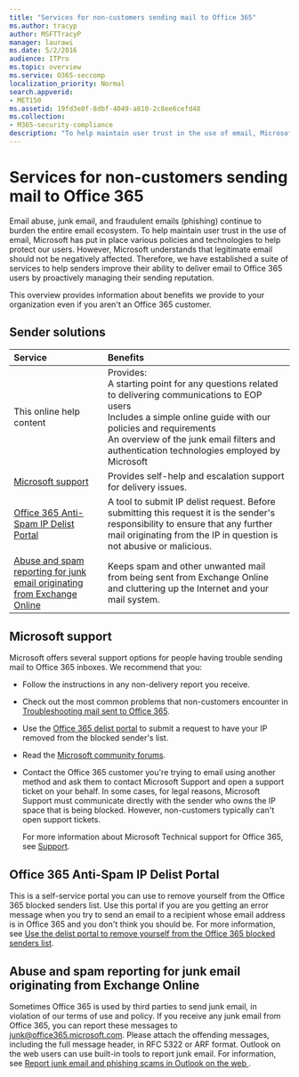 ```yaml
---
title: "Services for non-customers sending mail to Office 365"
ms.author: tracyp
author: MSFTTracyP
manager: laurawi
ms.date: 5/2/2016
audience: ITPro
ms.topic: overview
ms.service: O365-seccomp
localization_priority: Normal
search.appverid:
- MET150
ms.assetid: 19fd3e0f-8dbf-4049-a810-2c8ee6cefd48
ms.collection:
- M365-security-compliance
description: "To help maintain user trust in the use of email, Microsoft has put in place various policies and technologies to help protect our users."
---
```


# Services for non-customers sending mail to Office 365
  
Email abuse, junk email, and fraudulent emails (phishing) continue to burden the entire email ecosystem. To help maintain user trust in the use of email, Microsoft has put in place various policies and technologies to help protect our users. However, Microsoft understands that legitimate email should not be negatively affected. Therefore, we have established a suite of services to help senders improve their ability to deliver email to Office 365 users by proactively managing their sending reputation.
  
This overview provides information about benefits we provide to your organization even if you aren't an Office 365 customer.
  
## Sender solutions
<a name="sectionSection0"> </a>

|**Service**|**Benefits**|
|:-----|:-----|
|This online help content  <br/> | Provides:  <br/>  A starting point for any questions related to delivering communications to EOP users  <br/>  Includes a simple online guide with our policies and requirements  <br/>  An overview of the junk email filters and authentication technologies employed by Microsoft  <br/> |
|[Microsoft support](services-for-non-customers.md#AboutSupport) <br/> |Provides self-help and escalation support for delivery issues.  <br/> |
|[Office 365 Anti-Spam IP Delist Portal](services-for-non-customers.md#DelistPortal) <br/> |A tool to submit IP delist request. Before submitting this request it is the sender's responsibility to ensure that any further mail originating from the IP in question is not abusive or malicious.  <br/> |
|[Abuse and spam reporting for junk email originating from Exchange Online](services-for-non-customers.md#ReportOurJunk) <br/> |Keeps spam and other unwanted mail from being sent from Exchange Online and cluttering up the Internet and your mail system.  <br/> |
   
## Microsoft support
<a name="AboutSupport"> </a>

Microsoft offers several support options for people having trouble sending mail to Office 365 inboxes. We recommend that you:
  
- Follow the instructions in any non-delivery report you receive.
    
- Check out the most common problems that non-customers encounter in [Troubleshooting mail sent to Office 365](troubleshooting-mail-sent-to-office-365.md).
    
- Use the [Office 365 delist portal](https://sender.office.com) to submit a request to have your IP removed from the blocked sender's list. 
    
- Read the [Microsoft community forums](https://community.office365.com/en-us/f/).
    
- Contact the Office 365 customer you're trying to email using another method and ask them to contact Microsoft Support and open a support ticket on your behalf. In some cases, for legal reasons, Microsoft Support must communicate directly with the sender who owns the IP space that is being blocked. However, non-customers typically can't open support tickets.
    
     For more information about Microsoft Technical support for Office 365, see [Support](https://technet.microsoft.com/library/office-365-support.aspx).
    
## Office 365 Anti-Spam IP Delist Portal
<a name="DelistPortal"> </a>

This is a self-service portal you can use to remove yourself from the Office 365 blocked senders list. Use this portal if you are you getting an error message when you try to send an email to a recipient whose email address is in Office 365 and you don't think you should be. For more information, see [Use the delist portal to remove yourself from the Office 365 blocked senders list](use-the-delist-portal-to-remove-yourself-from-the-office-365-blocked-senders-lis.md).
  
## Abuse and spam reporting for junk email originating from Exchange Online
<a name="ReportOurJunk"> </a>

Sometimes Office 365 is used by third parties to send junk email, in violation of our terms of use and policy. If you receive any junk email from Office 365, you can report these messages to [junk@office365.microsoft.com](mailto:junk@office365.microsoft.com). Please attach the offending messages, including the full message header, in RFC 5322 or ARF format. Outlook on the web users can use built-in tools to report junk email. For information, see [Report junk email and phishing scams in Outlook on the web ](report-junk-email-and-phishing-scams-in-outlook-on-the-web-eop.md).
  


